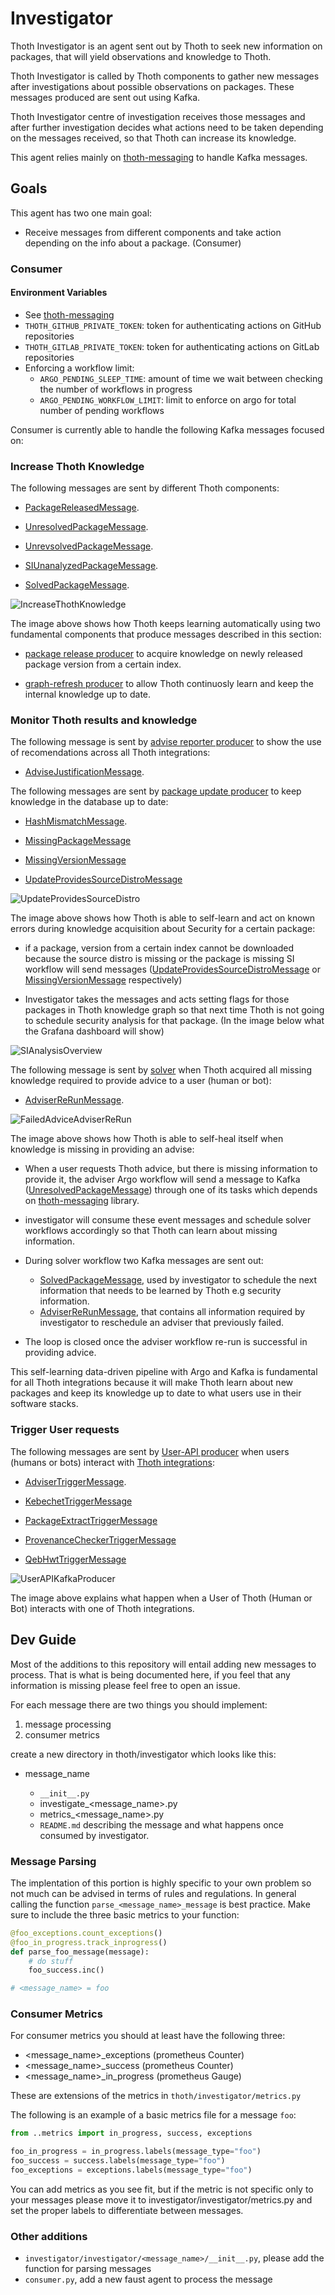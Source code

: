 # Investigator

Thoth Investigator is an agent sent out by Thoth to seek new information on packages, that will yield observations and knowledge to Thoth.

Thoth Investigator is called by Thoth components to gather new messages after investigations about possible observations on packages.
These messages produced are sent out using Kafka.

Thoth Investigator centre of investigation receives those messages and after further investigation decides what actions need to be taken depending on the messages received,
so that Thoth can increase its knowledge.

This agent relies mainly on [thoth-messaging](https://github.com/thoth-station/messaging) to handle Kafka messages.

## Goals

This agent has two one main goal:

- Receive messages from different components and take action depending on the info about a package. (Consumer)

### Consumer

#### Environment Variables

- See [thoth-messaging](https://github.com/thoth-station/messaging)
- `THOTH_GITHUB_PRIVATE_TOKEN`: token for authenticating actions on GitHub repositories
- `THOTH_GITLAB_PRIVATE_TOKEN`: token for authenticating actions on GitLab repositories
- Enforcing a workflow limit:
  - `ARGO_PENDING_SLEEP_TIME`: amount of time we wait between checking the number of workflows in progress
  - `ARGO_PENDING_WORKFLOW_LIMIT`: limit to enforce on argo for total number of pending workflows

Consumer is currently able to handle the following Kafka messages focused on:

### Increase Thoth Knowledge

The following messages are sent by different Thoth components:

- [PackageReleasedMessage](https://github.com/thoth-station/investigator/blob/master/investigator/investigator/package_released/README.md).

- [UnresolvedPackageMessage](https://github.com/thoth-station/investigator/blob/master/investigator/investigator/unresolved_package/README.md).

- [UnrevsolvedPackageMessage](https://github.com/thoth-station/investigator/blob/master/investigator/investigator/unrevsolved_package/README.md).

- [SIUnanalyzedPackageMessage](https://github.com/thoth-station/investigator/blob/master/investigator/investigator/si_unanalyzed_package/README.md).

- [SolvedPackageMessage](https://github.com/thoth-station/investigator/blob/master/investigator/investigator/solved_package/README.md).

![IncreaseThothKnowledge](https://raw.githubusercontent.com/thoth-station/investigator/master/investigator/investigator/images/IncreaseThothKnowledge.jpg)

The image above shows how Thoth keeps learning automatically using two fundamental components that produce messages described in this section:

- [package release producer](https://github.com/thoth-station/package-releases-job) to acquire knowledge on newly released package version from a certain index.

- [graph-refresh producer](https://github.com/thoth-station/graph-refresh-job) to allow Thoth continuosly learn and keep the internal knowledge up to date.

### Monitor Thoth results and knowledge

The following message is sent by [advise reporter producer](https://github.com/thoth-station/advise-reporter) to show the use of recomendations across all Thoth integrations:

- [AdviseJustificationMessage](https://github.com/thoth-station/investigator/blob/master/investigator/investigator/advise_justification/README.md).

The following messages are sent by [package update producer](https://github.com/thoth-station/package-update-job) to keep knowledge in the database up to date:

- [HashMismatchMessage](https://github.com/thoth-station/investigator/blob/master/investigator/investigator/hash_mismatch/README.md).

- [MissingPackageMessage](https://github.com/thoth-station/investigator/blob/master/investigator/investigator/missing_package/README.md)

- [MissingVersionMessage](https://github.com/thoth-station/investigator/blob/master/investigator/investigator/missing_version/README.md)

- [UpdateProvidesSourceDistroMessage](https://github.com/thoth-station/investigator/blob/master/investigator/investigator/update_provide_source_distro/README.md)

![UpdateProvidesSourceDistro](https://raw.githubusercontent.com/thoth-station/investigator/master/investigator/investigator/images/UpdateProvidesSourceDistro.jpg)

The image above shows how Thoth is able to self-learn and act on known errors during knowledge acquisition about Security for a certain package:

- if a package, version from a certain index cannot be downloaded because the source distro is missing or the package is missing SI workflow will send messages
([UpdateProvidesSourceDistroMessage](https://github.com/thoth-station/investigator/blob/master/investigator/investigator/update_provide_source_distro/README.md) or
[MissingVersionMessage](https://github.com/thoth-station/investigator/blob/master/investigator/investigator/missing_version/README.md) respectively)

- Investigator takes the messages and acts setting flags for those packages in Thoth knowledge graph so that next time Thoth is not going to schedule security analysis
for that package. (In the image below what the Grafana dashboard will show)

![SIAnalysisOverview](https://raw.githubusercontent.com/thoth-station/investigator/master/investigator/investigator/images/SIAnalysisOverview.png)

The following message is sent by [solver](https://github.com/thoth-station/solver) when Thoth acquired all missing knowledge required to provide advice to a user (human or bot):

- [AdviserReRunMessage](https://github.com/thoth-station/investigator/blob/master/investigator/investigator/advise_justification/README.md).

![FailedAdviceAdviserReRun](https://raw.githubusercontent.com/thoth-station/investigator/master/investigator/investigator/images/FailedAdviceAdviserReRun.jpg)

The image above shows how Thoth is able to self-heal itself when knowledge is missing in providing an advise:

- When a user requests Thoth advice, but there is missing information to provide it, the adviser Argo workflow
will send a message to Kafka ([UnresolvedPackageMessage](https://github.com/thoth-station/messaging/blob/master/thoth/messaging/unresolved_package.py))
through one of its tasks which depends on [thoth-messaging](https://github.com/thoth-station/messaging) library.

- investigator will consume these event messages and schedule solver workflows accordingly so that Thoth can learn about missing information.

- During solver workflow two Kafka messages are sent out:
  - [SolvedPackageMessage](https://github.com/thoth-station/messaging/blob/master/thoth/messaging/solved_package.py), used by investigator to schedule the next information that needs to be learned by Thoth e.g security information.
  - [AdviserReRunMessage](https://github.com/thoth-station/messaging/blob/master/thoth/messaging/adviser_re_run.py), that contains all information required by investigator to reschedule an adviser that previously failed.

- The loop is closed once the adviser workflow re-run is successful in providing advice.

This self-learning data-driven pipeline with Argo and Kafka is fundamental for all Thoth integrations because it will make Thoth learn about new packages
and keep its knowledge up to date to what users use in their software stacks.

### Trigger User requests

The following messages are sent by [User-API producer](https://github.com/thoth-station/user-api) when users (humans or bots)
interact with [Thoth integrations](https://github.com/thoth-station/adviser/blob/master/docs/source/integration.rst):

- [AdviserTriggerMessage](https://github.com/thoth-station/investigator/blob/master/investigator/investigator/adviser_trigger/README.md).

- [KebechetTriggerMessage](https://github.com/thoth-station/investigator/blob/master/investigator/investigator/kebechet_trigger/README.md)

- [PackageExtractTriggerMessage](https://github.com/thoth-station/investigator/blob/master/investigator/investigator/package_extract_trigger/README.md)

- [ProvenanceCheckerTriggerMessage](https://github.com/thoth-station/investigator/blob/master/investigator/investigator/provenance_checker_trigger/README.md)

- [QebHwtTriggerMessage](https://github.com/thoth-station/investigator/blob/master/investigator/investigator/qebhwt_trigger/README.md)

![UserAPIKafkaProducer](https://raw.githubusercontent.com/thoth-station/investigator/master/investigator/investigator/images/UserAPIKafkaProducer.jpg)

The image above explains what happen when a User of Thoth (Human or Bot) interacts with one of Thoth integrations.

## Dev Guide

Most of the additions to this repository will entail adding new messages to process. That is what is being documented
here, if you feel that any information is missing please feel free to open an issue.

For each message there are two things you should implement:

1. message processing
2. consumer metrics

create a new directory in thoth/investigator which looks like this:

- message_name

  - `__init__.py`
  - investigate_<message_name>.py
  - metrics_<message_name>.py
  - `README.md` describing the message and what happens once consumed by investigator.

### Message Parsing

The implentation of this portion is highly specific to your own problem so not much can be advised in terms of rules
and regulations. In general calling the function `parse_<message_name>_message` is best practice.  Make sure to include
the three basic metrics to your function:

```python
@foo_exceptions.count_exceptions()
@foo_in_progress.track_inprogress()
def parse_foo_message(message):
    # do stuff
    foo_success.inc()

# <message_name> = foo
```

### Consumer Metrics

For consumer metrics you should at least have the following three:

- <message_name>_exceptions (prometheus Counter)
- <message_name>_success (prometheus Counter)
- <message_name>_in_progress (prometheus Gauge)

These are extensions of the metrics in `thoth/investigator/metrics.py`

The following is an example of a basic metrics file for a message `foo`:

```python
from ..metrics import in_progress, success, exceptions

foo_in_progress = in_progress.labels(message_type="foo")
foo_success = success.labels(message_type="foo")
foo_exceptions = exceptions.labels(message_type="foo")
```

You can add metrics as you see fit, but if the metric is not specific only to your messages please move it to
investigator/investigator/metrics.py and set the proper labels to differentiate between messages.

### Other additions

- `investigator/investigator/<message_name>/__init__.py`, please add the function for parsing messages
- `consumer.py`, add a new faust agent to process the message
